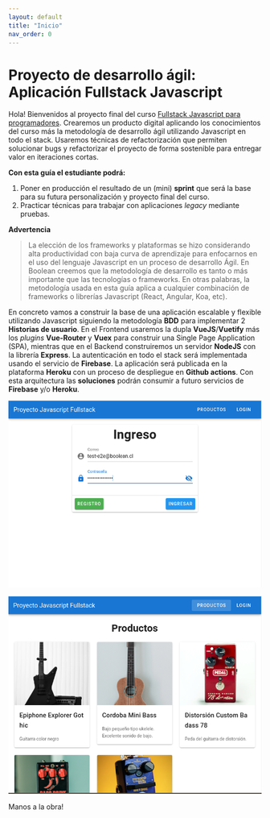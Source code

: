 ```yaml
---
layout: default
title: "Inicio"
nav_order: 0
---
```

# Proyecto de desarrollo ágil: Aplicación Fullstack Javascript 

Hola! Bienvenidos al proyecto final del curso [Fullstack Javascript para programadores](https://boolean.cl/courses/javascript-full-stack-basic). Crearemos un producto digital aplicando los conocimientos del curso más la metodología de desarrollo ágil utilizando Javascript en todo el stack. Usaremos técnicas de refactorización que permiten solucionar bugs y refactorizar el proyecto de forma sostenible para entregar valor en iteraciones cortas. 

**Con esta guía el estudiante podrá:**

  1. Poner en producción el resultado de un (mini) **sprint** que será la base para su futura personalización y proyecto final del curso. 
  2.  Practicar técnicas para trabajar con aplicaciones *legacy* mediante pruebas. 
   
**Advertencia**
> La elección de los frameworks y plataformas se hizo considerando alta productividad con baja curva de aprendizaje para enfocarnos en el uso del lenguaje Javascript en un proceso de desarrollo Ágil. En Boolean creemos que la metodología de desarrollo es tanto o más importante que las tecnologías o frameworks. En otras palabras, la metodología usada en esta guía aplica a cualquier combinación de frameworks o librerías Javascript (React, Angular, Koa, etc).    

En concreto vamos a construir la base de una aplicación escalable y flexible utilizando Javascript siguiendo la metodología **BDD** para implementar 2 **Historias de usuario**. En el Frontend usaremos la dupla **VueJS**/**Vuetify** más los *plugins* **Vue-Router** y **Vuex** para construir una Single Page Application (SPA), mientras que en el Backend construiremos un servidor **NodeJS** con la librería **Express**. La autenticación en todo el stack será implementada usando el servicio de **Firebase**. La aplicación será publicada en la plataforma **Heroku** con un proceso de despliegue en **Github actions**. Con esta arquitectura las **soluciones** podrán consumir a futuro servicios de **Firebase** y/o **Heroku**.

![Lo que haremos 1](docs/images/00-demoScreen-1.png)

![Lo que haremos 2](docs/images/00-demoScreen-2.png)

Manos a la obra!
